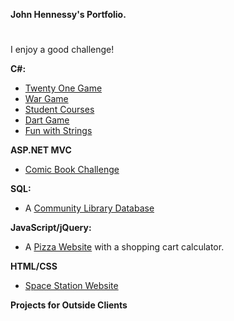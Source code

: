 <strong>John Hennessy's Portfolio.</strong>
#
I enjoy a good challenge!

<strong>C#:</strong>
<ul>
  <li><a href="https://github.com/DevJHennessy/Projects/tree/master/TwentyOneGame" target="_blank">Twenty One Game</a></li>
  <li><a href="https://github.com/DevJHennessy/CSharp_MVC_Challenges_pt2/tree/master/Challenge_13_WarCardGame" target="_blank">War Game</a></li>
  <li><a href="https://github.com/DevJHennessy/CSharp_MVC_Challenges_pt2/tree/master/Challenge_12_StudentCourses">Student Courses</a></li>
  <li><a href="https://github.com/DevJHennessy/CSharp_MVC_Challenges_pt2/tree/master/Challenge_11_SimpleDarts">Dart Game</a></li>
  <li><a href="https://github.com/DevJHennessy/CSharp_MVC_Challenges_pt2/tree/master/Challenge_09_PhunWithStrings">Fun with Strings</a></li>
</ul>

<strong>ASP.NET MVC</strong>
<ul>
  <li><a href="https://github.com/DevJHennessy/CSharp_MVC_Challenges_pt2/tree/master/MVC5_1_Challenge_MyComicBooks/FirstChallenge">Comic Book Challenge</a></li>
</ul>

<strong>SQL:</strong>
<ul>
  <li>A <a href="https://github.com/DevJHennessy/Tech-Academy-Projects/tree/master/Sql">Community Library Database</a></li>
</ul>

<strong>JavaScript/jQuery:</strong>
<ul>
  <li>A <a href="https://github.com/DevJHennessy/Tech-Academy-Projects/tree/master/Pizza%20Site">Pizza Website</a> with a shopping cart calculator.</li>
</ul>

<strong>HTML/CSS</strong>
<ul>
  <li><a href="https://github.com/DevJHennessy/Tech-Academy-Projects/tree/master/Space%20Station%20Site">Space Station Website</a></li>
</ul>

<strong>Projects for Outside Clients</strong>
